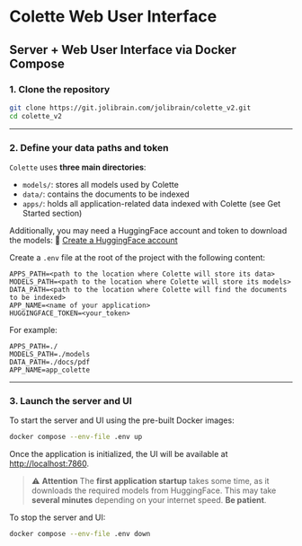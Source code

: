 # Colette Web User Interface

## Server + Web User Interface via Docker Compose

### 1. Clone the repository

```bash
git clone https://git.jolibrain.com/jolibrain/colette_v2.git
cd colette_v2
```

---

### 2. Define your data paths and token

`Colette` uses **three main directories**:

- `models/`: stores all models used by Colette
- `data/`: contains the documents to be indexed
- `apps/`: holds all application-related data indexed with Colette (see Get Started section)

Additionally, you may need a HuggingFace account and token to download the models:
🔗 [Create a HuggingFace account](https://huggingface.co/join)

Create a `.env` file at the root of the project with the following content:

```
APPS_PATH=<path to the location where Colette will store its data>
MODELS_PATH=<path to the location where Colette will store its models>
DATA_PATH=<path to the location where Colette will find the documents to be indexed>
APP_NAME=<name of your application>
HUGGINGFACE_TOKEN=<your_token>
```

For example:

```
APPS_PATH=./
MODELS_PATH=./models
DATA_PATH=./docs/pdf
APP_NAME=app_colette
```

---

### 3. Launch the server and UI

To start the server and UI using the pre-built Docker images:

```bash
docker compose --env-file .env up
```

Once the application is initialized, the UI will be available at [http://localhost:7860](http://localhost:7860).

> ⚠️ **Attention**
> The **first application startup** takes some time, as it downloads the required models from HuggingFace.
> This may take **several minutes** depending on your internet speed. **Be patient**.

To stop the server and UI:

```bash
docker compose --env-file .env down
```
